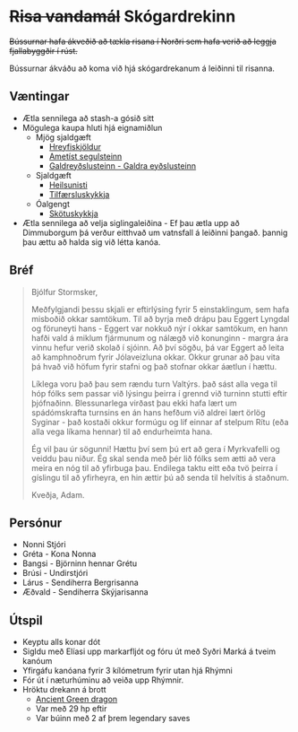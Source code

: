 # ~~Risa vandamál~~ Skógardrekinn

~~Bússurnar hafa ákveðið að tækla risana í Norðri sem hafa verið að leggja 
fjallabyggðir í rúst.~~

Bússurnar ákváðu að koma við hjá skógardrekanum á leiðinni til risanna. 

## Væntingar
- Ætla sennilega að stash-a gósið sitt
- Mögulega kaupa hluti hjá eignamiðlun
  - Mjög sjaldgæft
    - [Hreyfiskjöldur](https://www.dndbeyond.com/magic-items/4571-animated-shield)
    - [Ametíst segulsteinn](
      https://www.dndbeyond.com/magic-items/4047183-amethyst-lodestone)
    - [Galdreyðslusteinn - Galdra eyðslusteinn](
      https://www.dndbeyond.com/magic-items/1434307-dispelling-stone)
  - Sjaldgæft
    - [Heilsunisti](https://www.dndbeyond.com/magic-items/4568-amulet-of-health)
    - [Tilfærsluskykkja](
      https://www.dndbeyond.com/magic-items/4605-cloak-of-displacement)
  - Óalgengt 
    - [Skötuskykkja](
      https://www.dndbeyond.com/magic-items/4609-cloak-of-the-manta-ray)
- Ætla sennilega að velja siglingaleiðina - Ef þau ætla upp að Dimmuborgum þá
  verður eitthvað um vatnsfall á leiðinni þangað. þannig þau ættu að halda sig
  við létta kanóa.

## Bréf

> Bjólfur Stormsker,
> 
> Meðfylgjandi þessu skjali er eftirlýsing fyrir 5 einstaklingum, sem hafa 
> misboðið okkar samtökum. Til að byrja með drápu þau Eggert Lyngdal og 
> föruneyti hans - Eggert var nokkuð nýr í okkar samtökum, en hann hafði vald á 
> miklum fjármunum og nálægð við konunginn - margra ára vinnu hefur verið 
> skolað í sjóinn. Að því sögðu, þá var Eggert að leita að kamphnoðrum fyrir 
> Jólaveizluna okkar. Okkur grunar að þau vita þá hvað við höfum fyrir stafni
> og það stofnar okkar áætlun í hættu. 
> 
> Líklega voru það þau sem rændu turn Valtýrs. það sást alla vega til hóp fólks
> sem passar við lýsingu þeirra í 
> grennd við turninn stutti eftir þjófnaðinn. Blessunarlega virðast þau ekki 
> hafa lært um spádómskrafta turnsins en án hans hefðum við aldrei lært örlög 
> Syginar - það kostaði okkur formúgu og líf einnar af stelpum Rítu (eða  alla 
> vega líkama hennar) til að endurheimta hana.
> 
> Ég vil þau úr sögunni! Hættu því sem þú ert að gera í Myrkvafelli og 
> veiddu þau niður. Ég skal senda með þér
> lið fólks sem ætti að vera meira en nóg til að yfirbuga þau. Endilega taktu 
> eitt eða tvö þeirra í gíslingu til að yfirheyra, en hin ættir þú að senda til
> helvítis á staðnum.
> 
> Kveðja, Adam.

## Persónur 
- Nonni Stjóri
- Gréta - Kona Nonna
- Bangsi - Björninn hennar Grétu
- Brúsi - Undirstjóri
- Lárus - Sendiherra Bergrisanna
- Æðvald - Sendiherra Skýjarisanna

## Útspil
- Keyptu alls konar dót
- Sigldu með Elíasi upp markarfljót og fóru út með Syðri Marká á tveim kanóum
- Yfirgáfu kanóana fyrir 3 kílómetrum fyrir utan hjá Rhýmni
- Fór út í næturhúminu að veiða upp Rhýmnir.
- Hröktu drekann á brott 
  - [Ancient Green dragon](https://www.dndbeyond.com/monsters/16781-ancient-green-dragon) 
  - Var með 29 hp eftir
  - Var búinn með 2 af þrem legendary saves